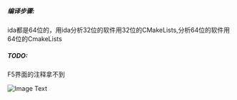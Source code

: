 ##### 编译步骤:  


ida都是64位的，用ida分析32位的软件用32位的CMakeLists,分析64位的软件用64位的CmakeLists





##### TODO: 

F5界面的注释拿不到  



![Image Text](https://github.com/helloobaby/ida-comment-view/blob/master/screenshot-20220811-181545.png)

